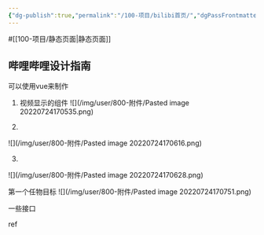 ```yaml
---
{"dg-publish":true,"permalink":"/100-项目/bilibi首页/","dgPassFrontmatter":true}
---
```


#[[100-项目/静态页面\|静态页面]]

## 哔哩哔哩设计指南
可以使用vue来制作
1. 视频显示的组件
![](/img/user/800-附件/Pasted image 20220724170535.png)


2.
![](/img/user/800-附件/Pasted image 20220724170616.png)

3.
![](/img/user/800-附件/Pasted image 20220724170628.png)

第一个任物目标
![](/img/user/800-附件/Pasted image 20220724170751.png)

一些接口

ref



